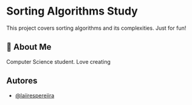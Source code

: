 
# Sorting Algorithms Study

This project covers sorting algorithms and its complexities. Just for fun!






## 🚀 About Me
Computer Science student.
Love creating


## Autores

- [@laiirespereiira](https://www.github.com/LairesPereira)

